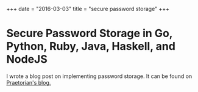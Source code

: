 +++
date = "2016-03-03"
title = "secure password storage"
+++

# Secure Password Storage in Go, Python, Ruby, Java, Haskell, and NodeJS

I wrote a blog post on implementing password storage. It can be found
on [Praetorian's blog.](https://www.praetorian.com/blog/secure-password-storage-in-go-python-ruby-java-haskell-and-nodejs)

